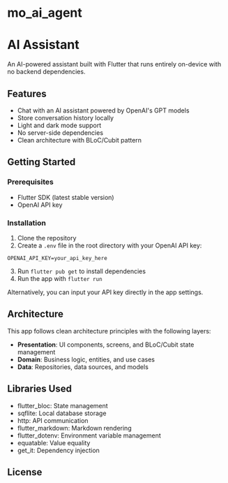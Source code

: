 # mo_ai_agent

# AI Assistant

An AI-powered assistant built with Flutter that runs entirely on-device with no backend dependencies.

## Features

- Chat with an AI assistant powered by OpenAI's GPT models
- Store conversation history locally
- Light and dark mode support
- No server-side dependencies
- Clean architecture with BLoC/Cubit pattern

## Getting Started

### Prerequisites

- Flutter SDK (latest stable version)
- OpenAI API key

### Installation

1. Clone the repository
2. Create a `.env` file in the root directory with your OpenAI API key:
```
OPENAI_API_KEY=your_api_key_here
```
3. Run `flutter pub get` to install dependencies
4. Run the app with `flutter run`

Alternatively, you can input your API key directly in the app settings.

## Architecture

This app follows clean architecture principles with the following layers:

- **Presentation**: UI components, screens, and BLoC/Cubit state management
- **Domain**: Business logic, entities, and use cases
- **Data**: Repositories, data sources, and models

## Libraries Used

- flutter_bloc: State management
- sqflite: Local database storage
- http: API communication
- flutter_markdown: Markdown rendering
- flutter_dotenv: Environment variable management
- equatable: Value equality
- get_it: Dependency injection

## License